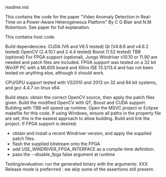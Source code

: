 readme.md

This contains the  code for the paper "Video Anomaly Detection in Real-Time on a Power-Aware Heterogeneous Platform" By C G Blair  and N.M Robertson. See paper for full explanation.

This contains host code.

Build dependencies:
CUDA (V6 and V6.5 tested) 
Qt (V4.8.6 and v4.6.2 tested)
OpenCV (2.4.10.1 and 2.4.4 tested)
Boost (1.52 tested)
TBB (optional)
For FPGA support (optional), Jungo Windriver v10.10  or 11.90 are needed and patch files are included.
FPGA support was tested on a 32 bit WinXP PC with a ML605 board and Xilinx ISE 13.3/13.4 and has not been tested on anything else, although it should work.

CPU/GPU support tested with VS2010 and 2013 on 32 and 64 bit systems, and gcc 4.4.7 on linux x64.

Build steps:
obtain the correct OpenCV source, then apply the patch files given.
Build the modified OpenCV with QT, Boost and  CUDA support. Building with TBB will speed up runtime.
Open the  MSVC project or Eclipse makefile for this code. If using Windows, ensure all paths in the property file are set; this is the easiest approach to allow building.
Build and link the project. 
If FPGA support is desired:
* obtain and install a recent Windriver version, and apply the supplied patch files.
* flash the supplied bitstream onto the FPGA
* add USE_WINDRIVER_FPGA_INTERFACE as a compile-time definition.
* pass the --disable_fpga false argument at runtime

Testing/evaluation:
run the generated binary with the arguments:
XXX
Release mode is preferrred : we skip some of the assertions still present.
